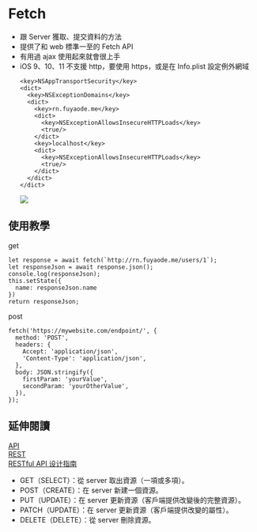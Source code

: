 # Fetch
- 跟 Server 獲取、提交資料的方法
- 提供了和 web 標準一至的 Fetch API
- 有用過 ajax 使用起來就會很上手
- iOS 9、10、11 不支援 http，要使用 https，或是在 Info.plist 設定例外網域
  ```
  <key>NSAppTransportSecurity</key>
  <dict>
    <key>NSExceptionDomains</key>
    <dict>
      <key>rn.fuyaode.me</key>
      <dict>
        <key>NSExceptionAllowsInsecureHTTPLoads</key>
        <true/>
      </dict>
      <key>localhost</key>
      <dict>
        <key>NSExceptionAllowsInsecureHTTPLoads</key>
        <true/>
      </dict>
    </dict>
  </dict>
  ```
  ![](./assets/fetch.png)

## 使用教學

get
```
let response = await fetch(`http://rn.fuyaode.me/users/1`);
let responseJson = await response.json();
console.log(responseJson);
this.setState({
  name: responseJson.name
})
return responseJson;
```

post
```
fetch('https://mywebsite.com/endpoint/', {
  method: 'POST',
  headers: {
    Accept: 'application/json',
    'Content-Type': 'application/json',
  },
  body: JSON.stringify({
    firstParam: 'yourValue',
    secondParam: 'yourOtherValue',
  }),
});
```

## 延伸閱讀
[API](https://zh.wikipedia.org/wiki/%E5%BA%94%E7%94%A8%E7%A8%8B%E5%BA%8F%E6%8E%A5%E5%8F%A3)  
[REST](https://zh.wikipedia.org/wiki/REST)  
[RESTful API 设计指南](http://www.ruanyifeng.com/blog/2014/05/restful_api.html)  
- GET（SELECT）：從 server 取出資源（一項或多項）。
- POST（CREATE）：在 server 新建一個資源。
- PUT（UPDATE）：在 server 更新資源（客戶端提供改變後的完整資源）。
- PATCH（UPDATE）：在 server 更新資源（客戶端提供改變的屬性）。
- DELETE（DELETE）：從 server 刪除資源。
